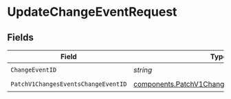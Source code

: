 # UpdateChangeEventRequest


## Fields

| Field                                                                                                        | Type                                                                                                         | Required                                                                                                     | Description                                                                                                  |
| ------------------------------------------------------------------------------------------------------------ | ------------------------------------------------------------------------------------------------------------ | ------------------------------------------------------------------------------------------------------------ | ------------------------------------------------------------------------------------------------------------ |
| `ChangeEventID`                                                                                              | *string*                                                                                                     | :heavy_check_mark:                                                                                           | N/A                                                                                                          |
| `PatchV1ChangesEventsChangeEventID`                                                                          | [components.PatchV1ChangesEventsChangeEventID](../../models/components/patchv1changeseventschangeeventid.md) | :heavy_check_mark:                                                                                           | N/A                                                                                                          |
